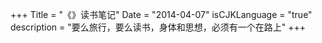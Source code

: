 +++
Title = "《》读书笔记"
Date = "2014-04-07"
isCJKLanguage = "true"
description = "要么旅行，要么读书，身体和思想，必须有一个在路上"
+++

